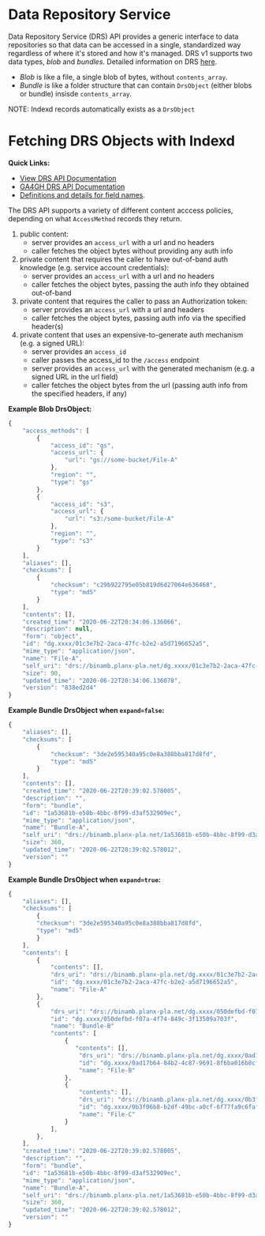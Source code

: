 # Data Repository Service

Data Repository Service (DRS) API provides a generic interface to data repositories so that data can be accessed in a single, standardized way regardless of where it's stored  and how it's managed. DRS v1 supports two data types, *blob* and *bundles*. Detailed information on DRS [here](https://github.com/ga4gh/data-repository-service-schemas).
* *Blob* is like a file, a single blob of bytes, without `contents_array`.
* *Bundle* is like a folder structure that can contain `DrsObject` (either blobs or bundle) insisde `contents_array`.

NOTE: Indexd records automatically exists as a `DrsObject`

# Fetching DRS Objects with Indexd
**Quick Links:**
* [View DRS API Documentation](http://petstore.swagger.io/?url=https://raw.githubusercontent.com/uc-cdis/Indexd/master/openapis/swagger.yaml#/DRS)
* [GA4GH DRS API Documentation](https://ga4gh.github.io/data-repository-service-schemas/swagger-ui/#/DataRepositoryService/)
* [Definitions and details for field names](https://ga4gh.github.io/data-repository-service-schemas/docs/#_drsobject).

The DRS API supports a variety of different content acccess policies, depending on what `AccessMethod` records they return.

1. public content:
    - server provides an `access_url` with a url and no headers
    - caller fetches the object bytes without providing any auth info
2. private content that requires the caller to have out-of-band auth knowledge (e.g. service account credentials):
    - server provides an `access_url` with a url and no headers
    - caller fetches the object bytes, passing the auth info they obtained out-of-band
3. private content that requires the caller to pass an Authorization token:
    - server provides an `access_url` with a url and headers
    - caller fetches the object bytes, passing auth info via the specified header(s)
4. private content that uses an expensive-to-generate auth mechanism (e.g. a signed URL):
    - server provides an `access_id`
    - caller passes the access_id to the `/access` endpoint
    - server provides an `access_url` with the generated mechanism (e.g. a signed URL in the url field)
    - caller fetches the object bytes from the url (passing auth info from the specified headers, if any)

**Example Blob DrsObject:**
```javascript
{
    "access_methods": [
        {
            "access_id": "gs",
            "access_url": {
                "url": "gs://some-bucket/File-A"
            },
            "region": "",
            "type": "gs"
        },
        {
            "access_id": "s3",
            "access_url": {
                "url": "s3:/some-bucket/File-A"
            },
            "region": "",
            "type": "s3"
        }
    ],
    "aliases": [],
    "checksums": [
        {
            "checksum": "c29b922795e05b819d6d27064e636468",
            "type": "md5"
        }
    ],
    "contents": [],
    "created_time": "2020-06-22T20:34:06.136066",
    "description": null,
    "form": "object",
    "id": "dg.xxxx/01c3e7b2-2aca-47fc-b2e2-a5d7196652a5",
    "mime_type": "application/json",
    "name": "File-A",
    "self_uri": "drs://binamb.planx-pla.net/dg.xxxx/01c3e7b2-2aca-47fc-b2e2-a5d7196652a5",
    "size": 90,
    "updated_time": "2020-06-22T20:34:06.136078",
    "version": "838ed2d4"
}
```

**Example Bundle DrsObject when `expand=false`:**
```javascript
{
    "aliases": [],
    "checksums": [
        {
            "checksum": "3de2e595340a95c0e8a388bba817d8fd",
            "type": "md5"
        }
    ],
    "contents": [],
    "created_time": "2020-06-22T20:39:02.578005",
    "description": "",
    "form": "bundle",
    "id": "1a53681b-e50b-4bbc-8f99-d3af532909ec",
    "mime_type": "application/json",
    "name": "Bundle-A",
    "self_uri": "drs://binamb.planx-pla.net/1a53681b-e50b-4bbc-8f99-d3af532909ec",
    "size": 360,
    "updated_time": "2020-06-22T20:39:02.578012",
    "version": ""
}
```

**Example Bundle DrsObject when `expand=true`:**
```javascript
{
    "aliases": [],
    "checksums": [
        {
        "checksum": "3de2e595340a95c0e8a388bba817d8fd",
        "type": "md5"
        }
    ],
    "contents": [
        {
            "contents": [],
            "drs_uri": "drs://binamb.planx-pla.net/dg.xxxx/01c3e7b2-2aca-47fc-b2e2-a5d7196652a5",
            "id": "dg.xxxx/01c3e7b2-2aca-47fc-b2e2-a5d7196652a5",
            "name": "File-A"
        },
        {
            "drs_uri": "drs://binamb.planx-pla.net/dg.xxxx/050defbd-f07a-4f74-849c-3f13509a703f",
            "id": "dg.xxxx/050defbd-f07a-4f74-849c-3f13509a703f",
            "name": "Bundle-B"
            "contents": [
                {
                   "contents": [],
                    "drs_uri": "drs://binamb.planx-pla.net/dg.xxxx/0ad17b64-84b2-4c87-9691-8f6ba016b8cf",
                    "id": "dg.xxxx/0ad17b64-84b2-4c87-9691-8f6ba016b8cf",
                    "name": "File-B"
                },
                {
                    "contents": [],
                    "drs_uri": "drs://binamb.planx-pla.net/dg.xxxx/0b3f06b8-b2df-49bc-a0cf-6f77fa9c6faf",
                    "id": "dg.xxxx/0b3f06b8-b2df-49bc-a0cf-6f77fa9c6faf",
                    "name": "File-C"
                }
            ],
        },
    ],
    "created_time": "2020-06-22T20:39:02.578005",
    "description": "",
    "form": "bundle",
    "id": "1a53681b-e50b-4bbc-8f99-d3af532909ec",
    "mime_type": "application/json",
    "name": "Bundle-A",
    "self_uri": "drs://binamb.planx-pla.net/1a53681b-e50b-4bbc-8f99-d3af532909ec",
    "size": 360,
    "updated_time": "2020-06-22T20:39:02.578012",
    "version": ""
}

````
